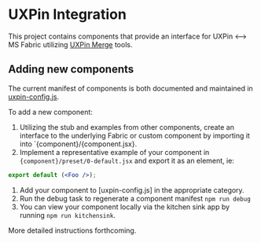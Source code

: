 # UXPin Integration

This project contains components that provide an interface for UXPin <--> MS Fabric utilizing [UXPin Merge](https://www.uxpin.com/docs/merge/what-is-uxpin-merge) tools.

## Adding new components

The current manifest of components is both documented and maintained in [uxpin-config.js](https://github.paypal.com/Console-R/uxpin-merge-ms-fabric/blob/master/uxpin.config.js). 

To add a new component:

1. Utilizing the stub and examples from other components, create an interface to the underlying Fabric or custom component by importing it
into `{component}/{component.jsx}.
1. Implement a representative example of your component in `{component}/preset/0-default.jsx` and export it as an element, ie: 
```jsx
export default (<Foo />);
```
1. Add your component to [uxpin-config.js] in the appropriate category.
1. Run the debug task to regenerate a component manifest `npm run debug`
1. You can view your component locally via the kitchen sink app by running `npm run kitchensink`.

More detailed instructions forthcoming.
